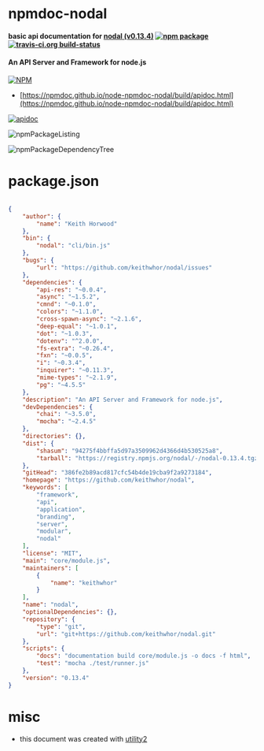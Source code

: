 # npmdoc-nodal

#### basic api documentation for  [nodal (v0.13.4)](https://github.com/keithwhor/nodal)  [![npm package](https://img.shields.io/npm/v/npmdoc-nodal.svg?style=flat-square)](https://www.npmjs.org/package/npmdoc-nodal) [![travis-ci.org build-status](https://api.travis-ci.org/npmdoc/node-npmdoc-nodal.svg)](https://travis-ci.org/npmdoc/node-npmdoc-nodal)

#### An API Server and Framework for node.js

[![NPM](https://nodei.co/npm/nodal.png?downloads=true&downloadRank=true&stars=true)](https://www.npmjs.com/package/nodal)

- [https://npmdoc.github.io/node-npmdoc-nodal/build/apidoc.html](https://npmdoc.github.io/node-npmdoc-nodal/build/apidoc.html)

[![apidoc](https://npmdoc.github.io/node-npmdoc-nodal/build/screenCapture.buildCi.browser.%252Ftmp%252Fbuild%252Fapidoc.html.png)](https://npmdoc.github.io/node-npmdoc-nodal/build/apidoc.html)

![npmPackageListing](https://npmdoc.github.io/node-npmdoc-nodal/build/screenCapture.npmPackageListing.svg)

![npmPackageDependencyTree](https://npmdoc.github.io/node-npmdoc-nodal/build/screenCapture.npmPackageDependencyTree.svg)



# package.json

```json

{
    "author": {
        "name": "Keith Horwood"
    },
    "bin": {
        "nodal": "cli/bin.js"
    },
    "bugs": {
        "url": "https://github.com/keithwhor/nodal/issues"
    },
    "dependencies": {
        "api-res": "~0.0.4",
        "async": "~1.5.2",
        "cmnd": "~0.1.0",
        "colors": "~1.1.0",
        "cross-spawn-async": "~2.1.6",
        "deep-equal": "~1.0.1",
        "dot": "~1.0.3",
        "dotenv": "^2.0.0",
        "fs-extra": "~0.26.4",
        "fxn": "~0.0.5",
        "i": "~0.3.4",
        "inquirer": "~0.11.3",
        "mime-types": "~2.1.9",
        "pg": "~4.5.5"
    },
    "description": "An API Server and Framework for node.js",
    "devDependencies": {
        "chai": "~3.5.0",
        "mocha": "~2.4.5"
    },
    "directories": {},
    "dist": {
        "shasum": "94275f4bbffa5d97a3509962d4366d4b530525a8",
        "tarball": "https://registry.npmjs.org/nodal/-/nodal-0.13.4.tgz"
    },
    "gitHead": "386fe2b89acd817cfc54b4de19cba9f2a9273184",
    "homepage": "https://github.com/keithwhor/nodal",
    "keywords": [
        "framework",
        "api",
        "application",
        "branding",
        "server",
        "modular",
        "nodal"
    ],
    "license": "MIT",
    "main": "core/module.js",
    "maintainers": [
        {
            "name": "keithwhor"
        }
    ],
    "name": "nodal",
    "optionalDependencies": {},
    "repository": {
        "type": "git",
        "url": "git+https://github.com/keithwhor/nodal.git"
    },
    "scripts": {
        "docs": "documentation build core/module.js -o docs -f html",
        "test": "mocha ./test/runner.js"
    },
    "version": "0.13.4"
}
```



# misc
- this document was created with [utility2](https://github.com/kaizhu256/node-utility2)
